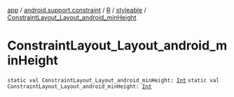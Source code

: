 [app](../../../index.md) / [android.support.constraint](../../index.md) / [R](../index.md) / [styleable](index.md) / [ConstraintLayout_Layout_android_minHeight](./-constraint-layout_-layout_android_min-height.md)

# ConstraintLayout_Layout_android_minHeight

`static val ConstraintLayout_Layout_android_minHeight: `[`Int`](https://kotlinlang.org/api/latest/jvm/stdlib/kotlin/-int/index.html)
`static val ConstraintLayout_Layout_android_minHeight: `[`Int`](https://kotlinlang.org/api/latest/jvm/stdlib/kotlin/-int/index.html)